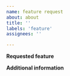 ```yaml
---
name: feature request
about: about
title: ''
labels: 'feature'
assignees: ''

---
```


**Requested feature**

**Additional information**